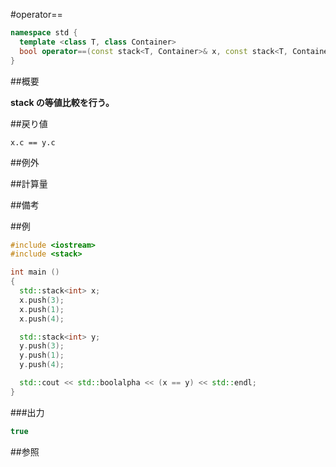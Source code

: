 #operator==
```cpp
namespace std {
  template <class T, class Container>
  bool operator==(const stack<T, Container>& x, const stack<T, Container>& y);
}
```

##概要

<b>stack の等値比較を行う。</b>
<b></b>


##戻り値

`x.c == y.c`

##例外



##計算量



##備考



##例

```cpp
#include <iostream>
#include <stack>

int main ()
{
  std::stack<int> x;
  x.push(3);
  x.push(1);
  x.push(4);

  std::stack<int> y;
  y.push(3);
  y.push(1);
  y.push(4);

  std::cout << std::boolalpha << (x == y) << std::endl;
}
```

###出力

```cpp
true
```

##参照


